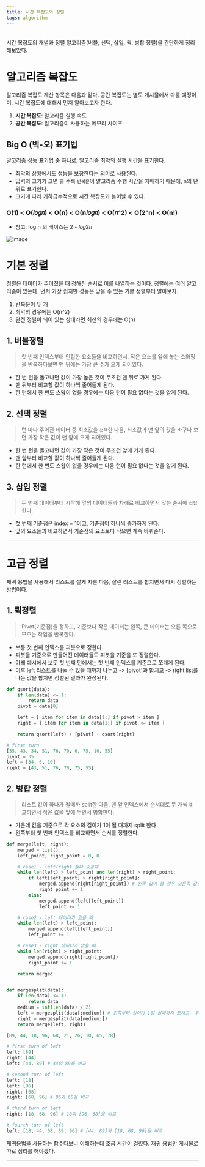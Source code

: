```yaml
---
title: 시간 복잡도와 정렬
tags: algorithm
---
```


<br/>
시간 복잡도의 개념과 정렬 알고리즘(버블, 선택, 삽입, 퀵, 병합 정렬)을 간단하게 정리해보았다.<br/>
<!--more-->


# 알고리즘 복잡도
알고리즘 복잡도 계산 항목은 다음과 같다. 공간 복잡도는 별도 게시물에서 다룰 예정이며, 시간 복잡도에 대해서 먼저 알아보고자 한다.

1. **시간 복잡도**: 알고리즘 실행 속도
2. **공간 복잡도**: 알고리즘이 사용하는 메모리 사이즈

## Big O (빅-오) 표기법

알고리즘 성능 표기법 중 하나로, 알고리즘 최악의 실행 시간을 표기한다.
  - 최악의 상황에서도 성능을 보장한다는 의미로 사용된다.
- 입력의 크기가 크면 클 수록 `반복문`이 알고리즘 수행 시간을 지배하기 때문에, n의 단위로 표기한다.
- 크기에 따라 기하급수적으로 시간 복잡도가 늘어날 수 있다.

### O(1) < O(𝑙𝑜𝑔𝑛) < O(n) < O(n𝑙𝑜𝑔𝑛) < O(𝑛^2) < O(2^n) < O(n!)

- 참고: log n 의 베이스는 2 - 𝑙𝑜𝑔2𝑛



![image](https://miro.medium.com/max/2400/1*j8fUQjaUlmrQEN_udU0_TQ.jpeg)


# 기본 정렬
정렬은 데이터가 주어졌을 때 정해진 순서로 이를 나열하는 것이다. 정렬에는 여러 알고리즘이 있는데, 먼저 가장 쉽지만 성능은 낮을 수 있는 기본 정렬부터 알아보자.

1. 반복문이 두 개
2. 최악의 경우에는 O(n^2)
3. 완전 정렬이 되어 있는 상태라면 최선의 경우에는 O(n)

## 1. 버블정렬

> 첫 번째 인덱스부터 인접한 요소들을 비교하면서, 작은 요소를 앞에 놓는 스와핑을 반복하다보면 맨 뒤에는 가장 큰 수가 오게 되어있다.

- 한 번 턴을 돌고나면 값이 가장 높은 것이 무조건 맨 뒤로 가게 된다.
- 맨 뒤부터 비교할 값이 하나씩 줄어들게 된다.
- 한 턴에서 한 번도 스왑이 없을 경우에는 다음 턴이 필요 없다는 것을 알게 된다.


## 2. 선택 정렬

> 턴 마다 주어진 데이터 중 최소값을 `선택`한 다음, 최소값과 맨 앞의 값을 바꾸다 보면 가장 작은 값이 맨 앞에 오게 되어있다.

- 한 번 턴을 돌고나면 값이 가장 작은 것이 무조건 앞에 가게 된다.
- 맨 앞부터 비교할 값이 하나씩 줄어들게 된다.
- 한 턴에서 한 번도 스왑이 없을 경우에는 다음 턴이 필요 없다는 것을 알게 된다.


## 3. 삽입 정렬

> 두 번째 데이터부터 시작해 앞의 데이터들과 차례로 비교하면서 맞는 순서에 `삽입`한다.

- 첫 번째 기준점은 index = 1이고, 기준점이 하나씩 증가하게 된다.
- 앞의 요소들과 비교하면서 기준점의 요소보다 작으면 계속 바꿔준다.



---

# 고급 정렬

재귀 용법을 사용해서 리스트를 잘게 자른 다음, 잘린 리스트를 합치면서 다시 정렬하는 방법이다.

## 1. 퀵정렬

> Pivot(기준점)을 정하고, 기준보다 작은 데이터는 왼쪽, 큰 데이터는 오른 쪽으로 모으는 작업을 반복한다.

- 보통 첫 번째 인덱스를 피봇으로 정한다.
- 피봇을 기준으로 만들어진 데이터들도 피봇을 기준을 또 정렬한다.
- 아래 예시에서 보듯 첫 번째 턴에서는 첫 번째 인덱스를 기준으로 쪼개게 된다.
- 이후 left 리스트를 나눌 수 있을 때까지 나누고 -> [pivot]과 합치고 -> right list를 나눈 값을 합치면 정렬된 결과가 완성된다.

```python
def qsort(data):
    if len(data) <= 1:
        return data
    pivot = data[0]

    left = [ item for item in data[1:] if pivot > item ]
    right = [ item for item in data[1:] if pivot <= item ]

    return qsort(left) + [pivot] + qsort(right)

# first turn
[35, 43, 34, 51, 76, 70, 6, 75, 10, 55]
pivot = 35
left = [34, 6, 10]
right = [43, 51, 76, 70, 75, 55]

```



## 2. 병합 정렬

> 리스트 값이 하나가 될때까 split한 다음, 맨 앞 인덱스에서 순서대로 두 개씩 비교하면서 작은 값을 앞에 두면서 병합한다.

- 가운데 값을 기준으로 각 요소의 길이가 1이 될 때까지 split 한다
- 왼쪽부터 첫 번째 인덱스를 비교하면서 순서를 정렬한다.

```python
def merge(left, right):
    merged = list()
    left_point, right_point = 0, 0

    # case1 - left/right 둘다 있을때
    while len(left) > left_point and len(right) > right_point:
        if left[left_point] > right[right_point]:
            merged.append(right[right_point]) # 왼쪽 값이 클 경우 오른쪽 값을 먼저 정렬
            right_point += 1
        else:
            merged.append(left[left_point])
            left_point += 1

    # case2 - left 데이터가 없을 때
    while len(left) > left_point:
        merged.append(left[left_point])
        left_point += 1

    # case3 - right 데이터가 없을 때
    while len(right) > right_point:
        merged.append(right[right_point])
        right_point += 1

    return merged


def mergesplit(data):
    if len(data) <= 1:
        return data
    medium = int(len(data) / 2)
    left = mergesplit(data[:medium]) # 왼쪽부터 길이가 1일 될떄까지 쪼개고, 두 값을 비교하면서 합치게 된다.
    right = mergesplit(data[medium:])
    return merge(left, right)

[89, 44, 18, 96, 68, 21, 26, 10, 65, 78]

# first turn of left
left: [89]
right: [44]
left: [44, 89] # 44와 89를 비교

# second turn of left
left: [18]
left: [96]
right: [68]
right: [68, 96] # 96과 68을 비교

# third turn of left
right: [18, 68, 96] # 18과 [96, 68]을 비교

# fourth turn of left
left: [18, 44, 68, 89, 96] # [44, 89]와 [18, 68, 96]을 비교
```

재귀용법을 사용하는 함수다보니 이해하는데 조금 시간이 걸렸다. 재귀 용법만 게시물로 따로 정리를 해야겠다.

---
